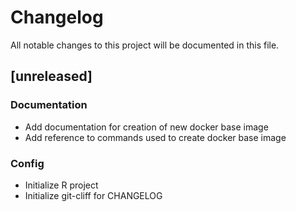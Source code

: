 # Changelog
All notable changes to this project will be documented in this file.

## [unreleased]

### Documentation

- Add documentation for creation of new docker base image
- Add reference to commands used to create docker base image

### Config

- Initialize R project
- Initialize git-cliff for CHANGELOG

<!-- generated by git-cliff -->
